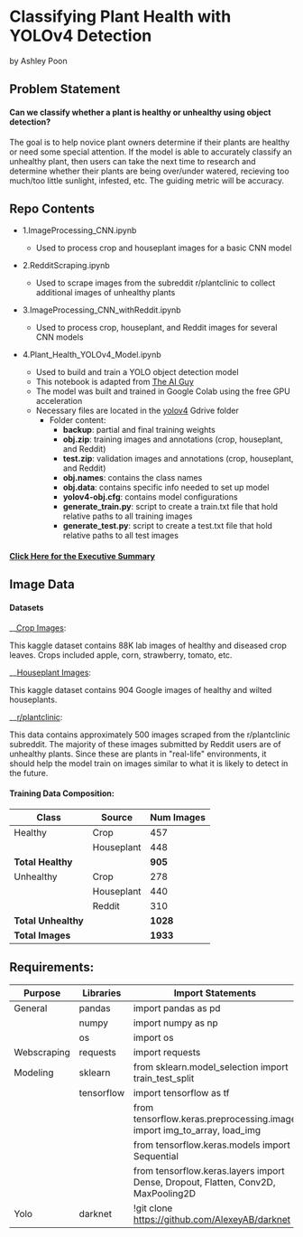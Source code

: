 # Classifying Plant Health with YOLOv4 Detection

by Ashley Poon

## Problem Statement  

#### Can we classify whether a plant is healthy or unhealthy using object detection? 

The goal is to help novice plant owners determine if their plants are healthy or need some special attention. If the model is able to accurately classify an unhealthy plant, then users can take the next time to research and determine whether their plants are being over/under watered, recieving too much/too little sunlight, infested, etc. The guiding metric will be accuracy.

## Repo Contents
    
    
* 1.ImageProcessing_CNN.ipynb
    * Used to process crop and houseplant images for a basic CNN model
    
    
* 2.RedditScraping.ipynb
    * Used to scrape images from the subreddit r/plantclinic to collect additional images of unhealthy plants
    
    
* 3.ImageProcessing_CNN_withReddit.ipynb
    * Used to process crop, houseplant, and Reddit images for several CNN models    
    
    
* 4.Plant_Health_YOLOv4_Model.ipynb
    * Used to build and train a YOLO object detection model
    * This notebook is adapted from [The AI Guy](https://www.youtube.com/channel/UCrydcKaojc44XnuXrfhlV8Q)
    * The model was built and trained in Google Colab using the free GPU acceleration
    * Necessary files are located in the [yolov4](https://drive.google.com/drive/folders/14EO3jQPyI2OeHs5hLdtDXpN3hMY5izXA?usp=sharing) Gdrive folder
        * Folder content:
            * **backup**: partial and final training weights
            * **obj.zip**: training images and annotations (crop, houseplant, and Reddit)
            * **test.zip**: validation images and annotations (crop, houseplant, and Reddit)
            * **obj.names**: contains the class names
            * **obj.data**: contains specific info needed to set up model 
            * **yolov4-obj.cfg**: contains model configurations
            * **generate_train.py**: script to create a train.txt file that hold relative paths to all training images
            * **generate_test.py**: script to create a test.txt file that hold relative paths to all test images

#### [Click Here for the Executive Summary](ExecSummary.md)

## Image Data

#### Datasets


__[Crop Images](https://www.kaggle.com/vipoooool/new-plant-diseases-dataset):

This kaggle dataset contains 88K lab images of healthy and diseased crop leaves. Crops included apple, corn, strawberry, tomato, etc. 

__[Houseplant Images](https://www.kaggle.com/russellchan/healthy-and-wilted-houseplant-images/version/1?select=houseplant_images):

This kaggle dataset contains 904 Google images of healthy and wilted houseplants. 

__[r/plantclinic](https://www.reddit.com/r/plantclinic/):

This data contains approximately 500 images scraped from the r/plantclinic subreddit. The majority of these images submitted by Reddit users are of unhealthy plants. Since these are plants in "real-life" environments, it should help the model train on images similar to what it is likely to detect in the future.

#### Training Data Composition:

| Class                  | Source      | Num Images  
| ---                    | ---         | ---       
| Healthy                | Crop        | 457     
|                        | Houseplant  | 448  
| **Total Healthy**      |             | **905**
| Unhealthy              | Crop        | 278    
|                        | Houseplant  | 440    
|                        | Reddit      | 310
| **Total Unhealthy**    |             | **1028**
| **Total Images**       |             | **1933**



## Requirements:

| Purpose                | Libraries  | Import Statements                                                                 
| ---                    | ---        | ---                                                                                
| General                | pandas     | import pandas as pd                                                               
|                        | numpy      | import numpy as np                                                                                                        
|                        | os         | import os                                                                         
| Webscraping            | requests   | import requests
| Modeling               | sklearn    | from sklearn.model_selection import train_test_split                       
|                        | tensorflow | import tensorflow as tf                                 
|                        |            | from tensorflow.keras.preprocessing.image import img_to_array, load_img                         
|                        |            | from tensorflow.keras.models import Sequential
|                        |            | from tensorflow.keras.layers import Dense, Dropout, Flatten, Conv2D, MaxPooling2D
| Yolo                   | darknet    | !git clone https://github.com/AlexeyAB/darknet

